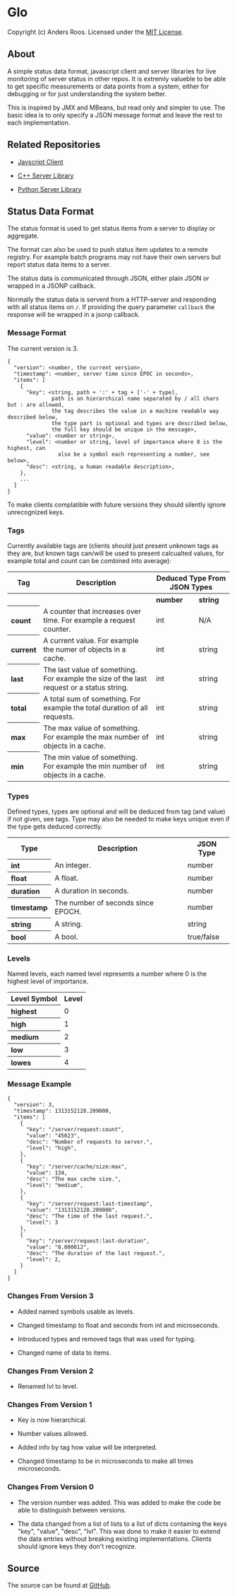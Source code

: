 # Glo #

Copyright (c) Anders Roos. Licensed under the [MIT License](https://github.com/andersroos/LICENSE.txt).

## About ##

A simple status data format, javascript client and server libraries
for live monitoring of server status in other repos. It is extremly
valueble to be able to get specific measurements or data points from a
system, either for debugging or for just understanding the system
better.

This is inspired by JMX and MBeans, but read only and simpler to
use. The basic idea is to only specify a JSON message format and leave
the rest to each implementation.

## Related Repositories ##

* [Javscript Client](http://github.com/andersroos/glo-client)

* [C++ Server Library](http://github.com/andersroos/glo-cpplib)

* [Python Server Library](http://github.com/andersroos/glo-pylib)

## Status Data Format ##

The status format is used to get status items from a server to display
or aggregate.

The format can also be used to push status item updates to a remote
registry. For example batch programs may not have their own servers
but report status data items to a server.

The status data is communicated through JSON, either plain JSON or
wrapped in a JSONP callback.

Normally the status data is serverd from a HTTP-server and responding
with all status items on `/`. If providing the query parameter
`callback` the response will be wrapped in a jsonp callback.

### Message Format ###

The current version is 3.

    {
      "version": <number, the current version>,
      "timestamp": <number, server time since EPOC in seconds>,
      "items": [
        {
          "key": <string, path + ':' + tag + ['-' + type],
                  path is an hierarchical name separated by / all chars but : are allowed,
                  the tag describes the value in a machine readable way described below,
                  the type part is optional and types are described below,
                  the full key should be unique in the message>,
          "value": <number or string>,
          "level": <number or string, level of importance where 0 is the highest, can
                    also be a symbol each representing a number, see below>,
          "desc": <string, a human readable description>,
        },
        ...
      ]
    }

To make clients complatible with future versions they should silently
ignore unrecognized keys.

### Tags ####

Currently available tags are (clients should just present unknown tags
as they are, but known tags can/will be used to present calcualted
values, for example total and count can be combined into average):

<table>
  <tr><th>Tag</th>                <th>Description</th>                                                                               <th colspan=2>Deduced Type From JSON Types</th> </tr>
  <tr><th></th>                   <th></th>                                                                                          <th align=left>number</th> <th align=left>string</th> </tr>
  <tr><th align=left>count</th>   <td>A counter that increases over time. For example a request counter.</td>                        <td align=left>int</td>    <td align=left>N/A</td>    </tr>
  <tr><th align=left>current</th> <td>A current value. For example the numer of objects in a cache.</td>                             <td align=left>int</td>    <td align=left>string</td> </tr>
  <tr><th align=left>last</th>    <td>The last value of something. For example the size of the last request or a status string.</td> <td align=left>int</td>    <td align=left>string</td> </tr>
  <tr><th align=left>total</th>   <td>A total sum of something. For example the total duration of all requests.</td>                 <td align=left>int</td>    <td align=left>string</td> </tr>
  <tr><th align=left>max</th>     <td>The max value of something. For example the max number of objects in a cache.</td>             <td align=left>int</td>    <td align=left>string</td> </tr>
  <tr><th align=left>min</th>     <td>The min value of something. For example the min number of objects in a cache.</td>             <td align=left>int</td>    <td align=left>string</td> </tr>
</table>

### Types ###

Defined types, types are optional and will be deduced from tag (and
value) if not given, see tags. Type may also be needed to make keys
unique even if the type gets deduced correctly.
<table>
  <tr><th>Type</th>                 <th>Description</th>                        <th>JSON Type</th>  </tr>
  <tr><th align=left>int</th>       <td>An integer.</td>                        <td>number</td>     </tr>
  <tr><th align=left>float</th>     <td>A float.</td>                           <td>number</td>     </tr>
  <tr><th align=left>duration</th>  <td>A duration in seconds.</td>             <td>number</td>     </tr>
  <tr><th align=left>timestamp</th> <td>The number of seconds since EPOCH.</td> <td>number</td>     </tr>
  <tr><th align=left>string</th>    <td>A string.</td>                          <td>string</td>     </tr>
  <tr><th align=left>bool</th>      <td>A bool.</td>                            <td>true/false</td> </tr>
</table>

### Levels ###

Named levels, each named level represents a number where 0 is the highest level of importance.
<table>
  <tr><th>Level Symbol</th>       <th>Level</th> </tr>
  <tr><th align=left>highest</th> <td>0</td>     </tr>
  <tr><th align=left>high</th>    <td>1</td>     </tr>
  <tr><th align=left>medium</th>  <td>2</td>     </tr>
  <tr><th align=left>low</th>     <td>3</td>     </tr>
  <tr><th align=left>lowes</th>   <td>4</td>     </tr>
</table>

### Message Example ###

    {
      "version": 3,
      "timestamp": 1313152128.209000,
      "items": [
        {
          "key": "/server/request:count",
          "value": "45023",
          "desc": "Number of requests to server.",
          "level": "high",
        },
        {
          "key": "/server/cache/size:max",
          "value": 134,
          "desc": "The max cache size.",
          "level": "medium",
        },
        {
          "key": "/server/request:last-timestamp",
          "value": "1313152128.209000",
          "desc": "The time of the last request.",
          "level": 3
        },
        {
          "key": "/server/request:last-duration",
          "value": "0.000012",
          "desc": "The duration of the last request.",
          "level": 2,
        }
      ]
    }

### Changes From Version 3 ###

* Added named symbols usable as levels.

* Changed timestamp to float and seconds from int and microseconds.

* Introduced types and removed tags that was used for typing.

* Changed name of data to items.

### Changes From Version 2 ###

* Renamed lvl to level.

### Changes From Version 1 ###

* Key is now hierarchical.

* Number values allowed.

* Added info by tag how value will be interpreted.

* Changed timestamp to be in microseconds to make all times microseconds.

### Changes From Version 0 ###

* The version number was added. This was added to make the code be able to distinguish between versions.

* The data changed from a list of lists to a list of dicts containing
  the keys "key", "value", "desc", "lvl". This was done to make it
  easier to extend the data entries without breaking existing
  implementations. Clients should ignore keys they don't recognize.

## Source ##

The source can be found at [GitHub](https://github.com/andersroos/glo).
